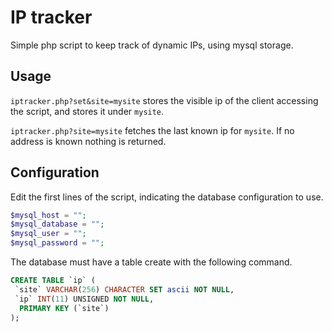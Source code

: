 # IP tracker

Simple php script to keep track of dynamic IPs, using mysql storage.

## Usage

`iptracker.php?set&site=mysite` stores the visible ip of the client accessing the script, and stores it under `mysite`.

`iptracker.php?site=mysite` fetches the last known ip for `mysite`. If no address is known nothing is returned.

## Configuration
Edit the first lines of the script, indicating the database configuration to use.
```php
$mysql_host = "";
$mysql_database = "";
$mysql_user = "";
$mysql_password = "";
```

The database must have a table create with the following command.
```sql
CREATE TABLE `ip` (
 `site` VARCHAR(256) CHARACTER SET ascii NOT NULL,
 `ip` INT(11) UNSIGNED NOT NULL,
  PRIMARY KEY (`site`)
);
```
